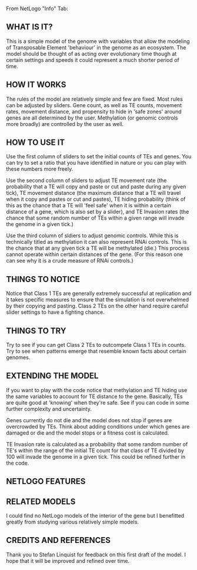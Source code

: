 From NetLogo "Info" Tab:

## WHAT IS IT?

This is a simple model of the genome with variables that allow the modeling of Transposable Element 'behaviour' in the genome as an ecosystem. The model should be thought of as acting over evolutionary time though at certain settings and speeds it could represent a much shorter period of time.

## HOW IT WORKS

The rules of the model are relatively simple and few are fixed. Most rules can be adjusted by sliders. Gene count, as well as TE counts, movement rates, movement distance, and propensity to hide in 'safe zones' around genes are all determined by the user. Methylation (or genomic controls more broadly) are controlled by the user as well.

## HOW TO USE IT

Use the first column of sliders to set the initial counts of TEs and genes. You can try to set a ratio that you have identified in nature or you can play with these numbers more freely. 

Use the second column of sliders to adjust TE movement rate (the probability that a TE will copy and paste or cut and paste during any given tick), TE movement distance (the maximum distance that a TE will travel when it copy and pastes or cut and pastes), TE hiding probability (think of this as the chance that a TE will 'feel safe' when it is within a certain distance of a gene, which is also set by a slider), and TE Invasion rates (the chance that some random number of TEs within a given range will invade the genome in a given tick.)

Use the third column of sldiers to adjust genomic controls. While this is technically titled as methylation it can also represent RNAi controls. This is the chance that at any given tick a TE will be methylated (die.) This process cannot operate within certain distances of the gene. (For this reason one can see why it is a crude measure of RNAi controls.)

## THINGS TO NOTICE

Notice that Class 1 TEs are generally extremely successful at replication and it takes specific measures to ensure that the simulation is not overwhelmed by their copying and pasting. Class 2 TEs on the other hand require careful slider settings to have a fighting chance. 

## THINGS TO TRY

Try to see if you can get Class 2 TEs to outcompete Class 1 TEs in counts. Try to see when patterns emerge that resemble known facts about certain genomes.

## EXTENDING THE MODEL

If you want to play with the code notice that methylation and TE hiding use the same variables to account for TE distance to the gene. Basically, TEs are quite good at 'knowing' when they're safe. See if you can code in some further complexity and uncertainty. 

Genes currently do not die and the model does not stop if genes are overcrowded by TEs. Think about adding conditions under which genes are damaged or die and the model stops or a fitness cost is calculated.

TE Invasion rate is calculated as a probability that some random number of TE's within the range of the initial TE count for that class of TE divided by 100 will invade the genome in a given tick. This could be refined further in the code.

## NETLOGO FEATURES


## RELATED MODELS

I could find no NetLogo models of the interior of the gene but I benefitted greatly from studying various relatively simple models.

## CREDITS AND REFERENCES

Thank you to Stefan Linquist for feedback on this first draft of the model. I hope that it will be improved and refined over time.
